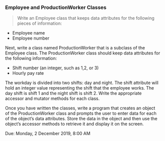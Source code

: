 ### Employee and ProductionWorker Classes
>Write an Employee class that keeps data attributes for the following pieces of information:

- Employee name
- Employee number

Next, write a class named ProductionWorker that is a subclass of the Employee class. The
ProductionWorker class should keep data attributes for the following information:

- Shift number (an integer, such as 1,2, or 3)
- Hourly pay rate

The workday is divided into two shifts: day and night. The shift attribute will hold an integer value
representing the shift that the employee works. The day shift is shift 1 and the night shift is shift 2.
Write the appropriate accessor and mutator methods for each class.

Once you have written the classes, write a program that creates an object of the
ProductionWorker class and prompts the user to enter data for each of the object’s data
attributes. Store the data in the object and then use the object’s accessor methods to retrieve it
and display it on the screen.

Due: Monday, 2 December 2019, 8:00 AM
